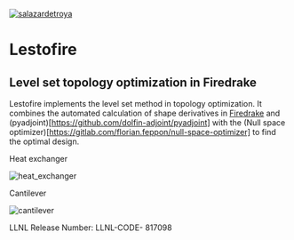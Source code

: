 
[![salazardetroya](https://circleci.com/gh/salazardetroya/lestofire.svg?style=svg)](https://app.circleci.com/pipelines/github/salazardetroya/lestofire)
# Lestofire

## Level set topology optimization in Firedrake
Lestofire implements the level set method in topology optimization.
It combines the automated calculation of shape derivatives in [Firedrake](https://gitlab.com/florian.feppon/null-space-optimizer) and (pyadjoint)[https://github.com/dolfin-adjoint/pyadjoint] with the (Null space optimizer)[https://gitlab.com/florian.feppon/null-space-optimizer] to find the optimal design.

Heat exchanger

![heat_exchanger](https://media.giphy.com/media/YhgqJt24PCXJgUdmLu/giphy.gif)

Cantilever

![cantilever](https://media.giphy.com/media/eWze54pzWhoBiiJDmK/giphy.gif)

LLNL Release Number: LLNL-CODE- 817098
